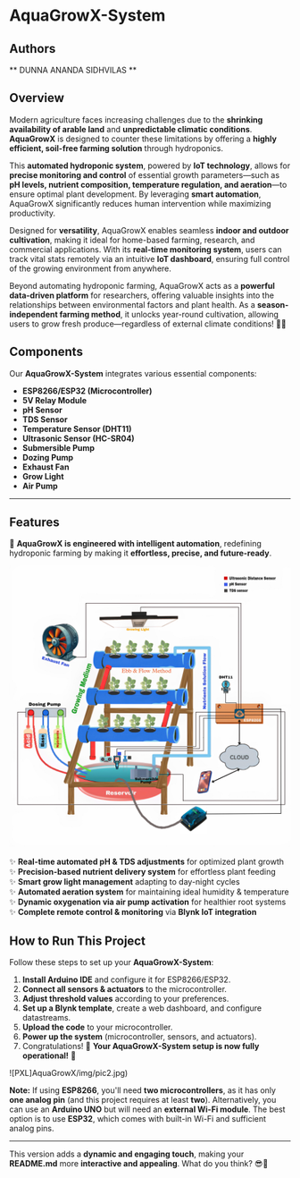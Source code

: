 # AquaGrowX-System

## Authors
** DUNNA ANANDA SIDHVILAS **

## Overview  

Modern agriculture faces increasing challenges due to the **shrinking availability of arable land** and **unpredictable climatic conditions**. **AquaGrowX** is designed to counter these limitations by offering a **highly efficient, soil-free farming solution** through hydroponics.  

This **automated hydroponic system**, powered by **IoT technology**, allows for **precise monitoring and control** of essential growth parameters—such as **pH levels, nutrient composition, temperature regulation, and aeration**—to ensure optimal plant development. By leveraging **smart automation**, AquaGrowX significantly reduces human intervention while maximizing productivity.  

Designed for **versatility**, AquaGrowX enables seamless **indoor and outdoor cultivation**, making it ideal for home-based farming, research, and commercial applications. With its **real-time monitoring system**, users can track vital stats remotely via an intuitive **IoT dashboard**, ensuring full control of the growing environment from anywhere.  

Beyond automating hydroponic farming, AquaGrowX acts as a **powerful data-driven platform** for researchers, offering valuable insights into the relationships between environmental factors and plant health. As a **season-independent farming method**, it unlocks year-round cultivation, allowing users to grow fresh produce—regardless of external climate conditions! 🌱🚀  



## Components
Our **AquaGrowX-System** integrates various essential components:

- **ESP8266/ESP32 (Microcontroller)**
- **5V Relay Module**
- **pH Sensor**
- **TDS Sensor**
- **Temperature Sensor (DHT11)**
- **Ultrasonic Sensor (HC-SR04)**
- **Submersible Pump**
- **Dozing Pump**
- **Exhaust Fan**
- **Grow Light**
- **Air Pump**

---

## Features  

🌊 **AquaGrowX is engineered with intelligent automation**, redefining hydroponic farming by making it **effortless, precise, and future-ready**.  

![Picsart](AquaGrowX/img/pic1.jpg)  

✨ **Real-time automated pH & TDS adjustments** for optimized plant growth  
✨ **Precision-based nutrient delivery system** for effortless plant feeding  
✨ **Smart grow light management** adapting to day-night cycles  
✨ **Automated aeration system** for maintaining ideal humidity & temperature  
✨ **Dynamic oxygenation via air pump activation** for healthier root systems  
✨ **Complete remote control & monitoring** via **Blynk IoT integration**  



## How to Run This Project
Follow these steps to set up your **AquaGrowX-System**:

1. **Install Arduino IDE** and configure it for ESP8266/ESP32.
2. **Connect all sensors & actuators** to the microcontroller.
3. **Adjust threshold values** according to your preferences.
4. **Set up a Blynk template**, create a web dashboard, and configure datastreams.
5. **Upload the code** to your microcontroller.
6. **Power up the system** (microcontroller, sensors, and actuators).
7. Congratulations! 🎉 **Your AquaGrowX-System setup is now fully operational!** 🚀  

![PXL]AquaGrowX/img/pic2.jpg)

**Note:** If using **ESP8266**, you'll need **two microcontrollers**, as it has only **one analog pin** (and this project requires at least **two**). Alternatively, you can use an **Arduino UNO** but will need an **external Wi-Fi module**. The best option is to use **ESP32**, which comes with built-in Wi-Fi and sufficient analog pins.

---

This version adds a **dynamic and engaging touch**, making your **README.md** more **interactive and appealing**. What do you think? 😎🚀
